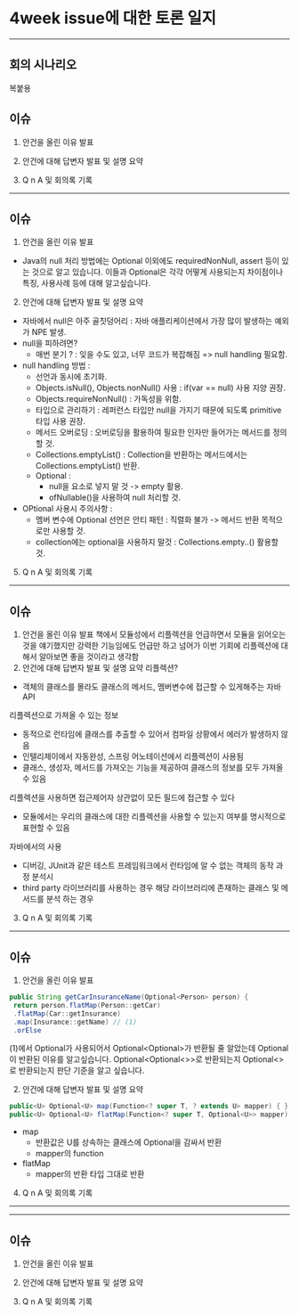 # 4week issue에 대한 토론 일지

---
## 회의 시나리오
복붙용

## 이슈

1. 안건을 올린 이유 발표
  
2. 안건에 대해 답변자 발표 및 설명 요약
  
3. Q n A 및 회의록 기록

---
## 이슈

1. 안건을 올린 이유 발표
- Java의 null 처리 방법에는 Optional 이외에도 requiredNonNull, assert 등이 있는 것으로 알고 있습니다.
이들과 Optional은 각각 어떻게 사용되는지 차이점이나 특징, 사용사례 등에 대해 알고싶습니다.
  
2. 안건에 대해 답변자 발표 및 설명 요약
- 자바에서 null은 아주 골칫덩어리 : 자바 애플리케이션에서 가장 많이 발생하는 예외가 NPE 발생.
- null을 피하려면?
  - 매번 분기 ? : 잊을 수도 있고, 너무 코드가 복잡해짐 => null handling 필요함.
- null handling 방법 :
  - 선언과 동시에 초기화.
  - Objects.isNull(), Objects.nonNull() 사용 : if(var == null) 사용 지양 권장.
  - Objects.requireNonNull() : 가독성을 위함.
  - 타입으로 관리하기 : 레퍼런스 타입만 null을 가지기 때문에 되도록 primitive 타입 사용 권장.
  - 메서드 오버로딩 : 오버로딩을 활용하여 필요한 인자만 들어가는 메서드를 정의할 것.
  - Collections.emptyList() : Collection을 반환하는 메서드에서는 Collections.emptyList() 반환.
  - Optional :
    - null을 요소로 넣지 말 것 -> empty 활용.
    - ofNullable()을 사용하여 null 처리할 것.
- OPtional 사용시 주의사항 :
  - 멤버 변수에 Optional 선언은 안티 패턴 : 직렬화 불가 -> 메서드 반환 목적으로만 사용할 것.
  - collection에는 optional을 사용하지 말것 : Collections.empty..() 활용할 것.
  
5. Q n A 및 회의록 기록


---
## 이슈

1. 안건을 올린 이유 발표
  책에서 모듈성에서 리플렉션을 언급하면서 모듈을 읽어오는 것을 얘기했지만 강력한 기능임에도 언급만 하고 넘어가 이번 기회에 리플렉션에 대해서 알아보면 좋을 것이라고 생각함
2. 안건에 대해 답변자 발표 및 설명 요약
리플렉션?

- 객체의 클래스를 몰라도 클래스의 메서드, 멤버변수에 접근할 수 있게해주는 자바 API

리플렉션으로 가져올 수 있는 정보

- 동적으로 런타임에 클래스를 추출할 수 있어서 컴파일 상황에서 에러가 발생하지 않음
- 인텔리제이에서 자동완성, 스프링 어노테이션에서 리플렉션이 사용됨
- 클래스, 생성자, 메서드를 가져오는 기능을 제공하여 클래스의 정보를 모두 가져올 수 있음

리플렉션을 사용하면 접근제어자 상관없이 모든 필드에 접근할 수 있다
- 모듈에서는 우리의 클래스에 대한 리플렉션을 사용할 수 있는지 여부를 명시적으로 표현할 수 있음

자바에서의 사용
- 디버깅, JUnit과 같은 테스트 프레임워크에서 런타임에 알 수 없는 객체의 동작 과정 분석시
- third party 라이브러리를 사용하는 경우 해당 라이브러리에 존재하는 클래스 및 메서드를 분석 하는 경우

  
3. Q n A 및 회의록 기록


---
## 이슈

1. 안건을 올린 이유 발표
   
```java
public String getCarInsuranceName(Optional<Person> person) {
 return person.flatMap(Person::getCar)
 .flatMap(Car::getInsurance)
 .map(Insurance::getName) // (1)
 .orElse
```

(1)에서 Optional<Insurance>가 사용되어서 Optional<Optional<String>>가 반환될 줄 알았는데 Optional<String>이 반환된 이유를 알고싶습니다. Optional<Optional<>>로 반환되는지 Optional<>로 반환되는지 판단 기준을 알고 싶습니다.

2. 안건에 대해 답변자 발표 및 설명 요약

```java
public<U> Optional<U> map(Function<? super T, ? extends U> mapper) { }
public<U> Optional<U> flatMap(Function<? super T, Optional<U>> mapper) { }
```

- map
  - 반환값은 U를 상속하는 클래스에 Optional을 감싸서 반환
  - mapper의 function
- flatMap
  - mapper의 반환 타입 그대로 반환
  
4. Q n A 및 회의록 기록


---
---

## 이슈

1. 안건을 올린 이유 발표
  
2. 안건에 대해 답변자 발표 및 설명 요약
  
3. Q n A 및 회의록 기록

